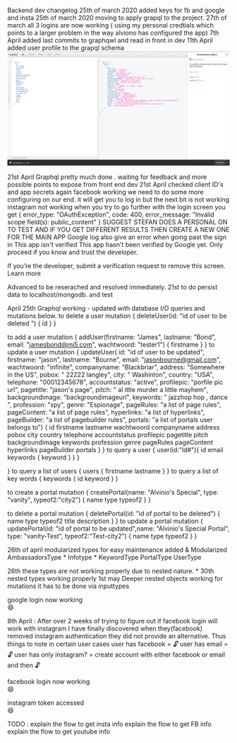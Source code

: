 Backend dev changelog 
25th of march 2020 added keys for fb and google and insta
25th of march 2020 moving to apply grapql to the project.
27th of march all 3 logins are now working ( using my personal credtials which points to a larger problem in the way alviono has configured the app)
7th April added last commits to graphqwl and read in front in dev
11th April added user profile to the grapql schema
![](./graphqluser-profile.png)

21st April Graphql pretty much done . waiting for feedback and more possible points to expose from front end dev
21st April checked client ID's and app secrets again 
  facebook working we need to do some more configuring on our end.
  it will get you to log in but the next bit is not working 
  instagram not working when you try to go further with the login screen you get 
  {
error_type: "OAuthException",
code: 400,
error_message: "Invalid scope field(s): public_content"
}
SUGGEST STEFAN DOES A PERSONAL ON TO TEST AND IF YOU GET DIFFERENT RESULTS THEN CREATE A NEW ONE FOR THE MAIN APP
Google log  also give an error when going past the sign in 
This app isn't verified
This app hasn't been verified by Google yet. Only proceed if you know and trust the developer.

If you’re the developer, submit a verification request to remove this screen. Learn more

Advanced
to be reserached and resolved immediately.
21st to do persist data to localhost/mongodb. and test 

April 25th Graphql working - updated with database I/O queries and mutations below.
to delete a user 
mutation {
  deleteUser(id: "id of user to be deleted ") {
    id
  }
}

to add a user 
mutation {
  addUser(firstname: "James", lastname: "Bond", email: "jamesbond@mi5.com", wachtwoord: "tester1") {
    firstname
  }
}
to update a user 
mutation {
  updateUser(
    id: "id of user to be updated", 
    firstname: "jason", 
    lastname: "Bourne", 
    email: "jasonbourne@gmail.com", 
    wachtwoord: "infinite", 
    companyname: "Blackbriar", 
    address: "Somewhere in the US", 
    pobox: " 22222 langley", 
    city: " Washinton", 
    country: "USA", 
    telephone: "00012345678", 
    accountstatus: "active", 
    profilepic: "porfile pic url", 
    pagetitle: "jason's page", 
    pitch: " al ittle murder a little mayhem", 
    backgroundimage: "backgroundimageurl", 
    keywords: " jazzhop hop , dance ", 
    profession: "spy", 
    genre: "Espionage", 
    pageRules: "a list of page rules", 
    pageContent: "a list of page rules", 
    hyperlinks: "a list of hyperlinks", 
    pageBuilder: "a list of pagebuilder rules", 
    portals: "a list of portals user belongs to") {
    id
    firstname
    lastname
    wachtwoord
    companyname
    address
    pobox
    city
    country
    telephone
    accountstatus
    profilepic
    pagetitle
    pitch
    backgroundimage
    keywords
    profession
    genre
    pageRules
    pageContent
    hyperlinks
    pageBuilder
    portals
  }
}
to query a user 
{
  user(id:"Id#"){
    id
    email
    keywords {
      keyword
    }
  }
}

}
to query a list of users 
{
  users {
    firstname
    lastname
  }
}
to query a list of key words
{
 keywords {
    id
    keyword
  }
}

to create a portal 
mutation {
  createPortal(name: "Alvinio's Special", type: "vanity", typeof2:"city2") {
    name
    type
    typeof2
  }
}

to delete a portal 
mutation {
 deletePortal(id: "id of portal to be deleted") {
    name
    type
    typeof2
    title
    description
  }
}
to update a portal 
mutation {
  updatePortal(id: "id of portal to be updated",name: "Alvinio's Special Portal", type: "vanity-Test", typeof2:"Test-city2") {
    name
    type
    typeof2
  }
}


26th of april modularized types for easy maintenance
added & Modularized
AmbassadorsType *
Infotype *
KeywordType
PortalType
UserType

26th  these types are not working properly due to nested nature. *
30th nested types working properly 
1st may Deeper nested objects working for mutations 
it has to be done via inputtypes 

google login now working  
:smile:

8th April : After over 2 weeks of trying to figure out if facebook login will work with instagram I have finally discovered when they(facebook) removed instagram authentication they did not provide an alternative.
Thus things to note in certain user cases 
user has facebook = :unlock:
user has email = :unlock:
user has only instagram? = create account with either facebook or email and then :unlock:

facebook login now working  
:smile:

instagram token accessed   
:smile:

TODO : 
explain the flow to get insta info
explain the flow to get FB info
explain the flow to get youtube info
